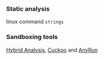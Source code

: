### Static analysis
linux command `strings`

### Sandboxing tools
[Hybrid Analysis](https://www.hybrid-analysis.com/), [Cuckoo](https://cuckoosandbox.org/) and [AnyRun](https://any.run/)
